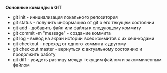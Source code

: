 **Основные команды в GIT**

- git init - инициализация локального репозитория
- git status - получить информацию от git о его текущем состоянии
- git add - добавить файл или файлы к следующему коммиту
- git commit -m "message" - создание коммита
- git log - вывод на экран истории всех коммитов с их хеш-кодами
- git checkout - переход от одного коммита к другому
- git checkout master - вернуться к актуальному состоянию и продолжить работу
- git diff - увидеть разницу между текущим файлом и закоммиченным файлом
